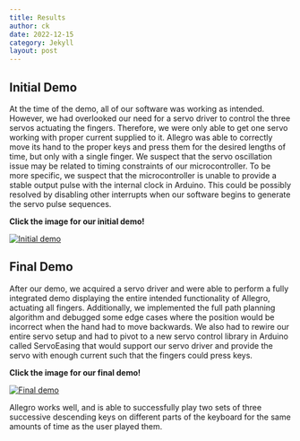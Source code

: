 ```yaml
---
title: Results
author: ck
date: 2022-12-15
category: Jekyll
layout: post
---
```


## Initial Demo

At the time of the demo, all of our software was working as intended. However, we had overlooked our need for a servo driver to control the three servos actuating the fingers. Therefore, we were only able to get one servo working with proper current supplied to it. Allegro was able to correctly move its hand to the proper keys and press them for the desired lengths of time, but only with a single finger. We suspect that the servo oscillation issue may be related to timing constraints of our microcontroller. To be more specific, we suspect that the microcontroller is unable to provide a stable output pulse with the internal clock in Arduino. This could be possibly resolved by disabling other interrupts when our software begins to generate the servo pulse sequences.

**Click the image for our initial demo!**

[![Initial demo](https://img.youtube.com/vi/c0osMQvuGi4/0.jpg)](https://www.youtube.com/watch?v=c0osMQvuGi4)

## Final Demo

After our demo, we acquired a servo driver and were able to perform a fully integrated demo displaying the entire intended functionality of Allegro, actuating all fingers. Additionally, we implemented the full path planning algorithm and debugged some edge cases where the position would be incorrect when the hand had to move backwards. We also had to rewire our entire servo setup and had to pivot to a new servo control library in Arduino called ServoEasing that would support our servo driver and provide the servo with enough current such that the fingers could press keys.

**Click the image for our final demo!**

[![Final demo](https://img.youtube.com/vi/yZIZL8kqZjk/0.jpg)](https://www.youtube.com/watch?v=yZIZL8kqZjk)

Allegro works well, and is able to successfully play two sets of three successive descending keys on different parts of the keyboard for the same amounts of time as the user played them.
